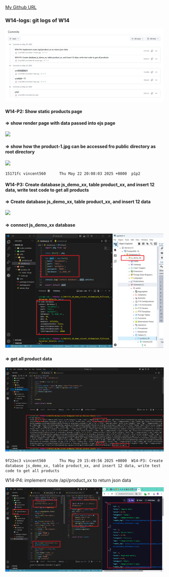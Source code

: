 [My Github URL](https://github.com/vincent560/1132_1N_demo_36.git)

### W14-logs: git logs of W14
 
![](w14-logs.png)

#### W14-P2: Show static products page
 
#### => show render page with data passed into ejs page
 
![](w14-p2-1.png)
 
#### => show how the product-1.jpg can be accessed fro public directory as root directory
 
![](w14-p2-2.png)

````
15171fc vincent560      Thu May 22 20:08:03 2025 +0800  p1p2
````
#### W14-P3: Create database js_demo_xx, table product_xx, and insert 12 data, write test code to get all products
 
#### => Create database js_demo_xx, table product_xx, and insert 12 data
 
![](w14-p3-1.png)
 
#### => connect js_demo_xx database
 
![](w14-p3-2.png)
 
#### => get all product data
 
![](w14-p3-3.png)

````
9f22ec3 vincent560      Thu May 29 15:49:56 2025 +0800  W14-P3: Create database js_demo_xx, table product_xx, and insert 12 data, write test code to get all products
````

W14-P4: implement route /api/product_xx to return json data
 
![](w14-p4-1.png)
